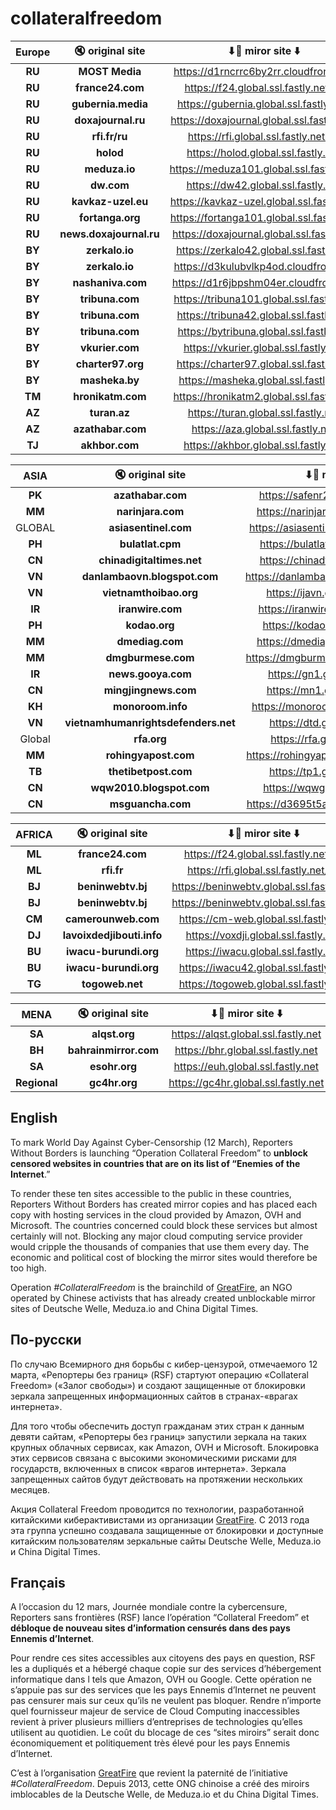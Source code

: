 # collateralfreedom

**Europe**|🔇 original site | ⬇📢 miror site ⬇️ |
:-----:|:-----:|:-----:
**RU**| **MOST Media** |https://d1rncrrc6by2rr.cloudfront.net/|
**RU**| **france24.com** | https://f24.global.ssl.fastly.net/fr/|
**RU**| **gubernia.media**| https://gubernia.global.ssl.fastly.net/|
**RU**| **doxajournal.ru**| https://doxajournal.global.ssl.fastly.net/|
**RU**| **rfi.fr/ru** | https://rfi.global.ssl.fastly.net/fr/|
**RU**| **holod** | https://holod.global.ssl.fastly.net|
**RU**| **meduza.io** | https://meduza101.global.ssl.fastly.net/ |
**RU**| **dw.com** | https://dw42.global.ssl.fastly.net|
**RU**| **kavkaz-uzel.eu**| https://kavkaz-uzel.global.ssl.fastly.net |
**RU**| **fortanga.org**| https://fortanga101.global.ssl.fastly.net |
**RU**| **news.doxajournal.ru**| https://doxajournal.global.ssl.fastly.net|
**BY**| **zerkalo.io** | https://zerkalo42.global.ssl.fastly.net|
**BY**| **zerkalo.io** | https://d3kulubvlkp4od.cloudfront.net|
**BY**| **nashaniva.com** | https://d1r6jbpshm04er.cloudfront.net |
**BY**| **tribuna.com**|https://tribuna101.global.ssl.fastly.net |
**BY**| **tribuna.com**|https://tribuna42.global.ssl.fastly.net |
**BY**| **tribuna.com**| https://bytribuna.global.ssl.fastly.net|
**BY**| **vkurier.com**|https://vkurier.global.ssl.fastly.net|
**BY**|**charter97.org**| https://charter97.global.ssl.fastly.net|
**BY**|**masheka.by**| https://masheka.global.ssl.fastly.net|
**TM**|**hronikatm.com**| https://hronikatm2.global.ssl.fastly.net|
**AZ**|**turan.az**| https://turan.global.ssl.fastly.net|
**AZ**|**azathabar.com**|https://aza.global.ssl.fastly.net|
**TJ**|**akhbor.com**| https://akhbor.global.ssl.fastly.net|

**ASIA**|🔇 original site | ⬇📢 miror site ⬇️ |
:-----:|:-----:|:-----:
 **PK**|**azathabar.com** | https://safenr2.global.ssl.fastly.net|
 **MM**|**narinjara.com** | https://narinjara.global.ssl.fastly.net|
 GLOBAL|**asiasentinel.com** | https://asiasentinel.global.ssl.fastly.net|
 **PH**|**bulatlat.cpm** | https://bulatlat.global.ssl.fastly.net|
 **CN**|**chinadigitaltimes.net** | https://chinadt.global.ssl.fastly.net|
 **VN**|**danlambaovn.blogspot.com** | https://danlambaovn.global.ssl.fastly.net|
**VN**|**vietnamthoibao.org** | https://ijavn.global.ssl.fastly.net|
 **IR**|**iranwire.com**| https://iranwire.global.ssl.fastly.net|
 **PH**|**kodao.org**| https://kodao.global.ssl.fastly.net|
 **MM**| **dmediag.com**| https://dmediag.global.ssl.fastly.net|
 **MM**|**dmgburmese.com**| https://dmgburmese.global.ssl.fastly.net|
 **IR**|**news.gooya.com** | https://gn1.global.ssl.fastly.net|
 **CN**|**mingjingnews.com** | https://mn1.global.ssl.fastly.net|
 **KH**|**monoroom.info** | https://monoroom.global.ssl.fastly.net|
 **VN**|**vietnamhumanrightsdefenders.net** | https://dtd.global.ssl.fastly.net|
 Global|**rfa.org**| https://rfa.global.ssl.fastly.net
 **MM**|**rohingyapost.com**| https://rohingyapost.global.ssl.fastly.net|
 **TB**|**thetibetpost.com**| https://tp1.global.ssl.fastly.net|
 **CN**|**wqw2010.blogspot.com**| https://wqwg.global.ssl.fastly.net|
 **CN**|**msguancha.com**| https://d3695t5azh9yw6.cloudfront.net|
 
 **AFRICA**|🔇 original site | ⬇📢 miror site ⬇️ |
:-----:|:-----:|:-----:
 **ML**| **france24.com** | https://f24.global.ssl.fastly.net/fr/|
 **ML**| **rfi.fr** | https://rfi.global.ssl.fastly.net/fr/|
 **BJ**|**beninwebtv.bj**| https://beninwebtv.global.ssl.fastly.net|
 **BJ**|**beninwebtv.bj**| https://beninwebtv.global.ssl.fastly.net|
 **CM**|**camerounweb.com**| https://cm-web.global.ssl.fastly.net|
 **DJ**|**lavoixdedjibouti.info**|https://voxdji.global.ssl.fastly.net|
 **BU**|**iwacu-burundi.org**|https://iwacu.global.ssl.fastly.net |
 **BU**|**iwacu-burundi.org**|https://iwacu42.global.ssl.fastly.net|
 **TG**|**togoweb.net**| https://togoweb.global.ssl.fastly.net|
 
 **MENA**|🔇 original site | ⬇📢 miror site ⬇️ |
:-----:|:-----:|:-----:
**SA**|**alqst.org**| https://alqst.global.ssl.fastly.net|
**BH** |**bahrainmirror.com**| https://bhr.global.ssl.fastly.net|
**SA** |**esohr.org**| https://euh.global.ssl.fastly.net|
**Regional** |**gc4hr.org**| https://gc4hr.global.ssl.fastly.net|


## English

To mark World Day Against Cyber-Censorship (12 March), Reporters Without Borders is launching “Operation Collateral Freedom” to **unblock censored websites in countries that are on its list of “Enemies of the Internet**.”

To render these ten sites accessible to the public in these countries, Reporters Without Borders has created mirror copies and has placed each copy with hosting services in the cloud provided by Amazon, OVH and Microsoft. The countries concerned could block these services but almost certainly will not. Blocking any major cloud computing service provider would cripple the thousands of companies that use them every day. The economic and political cost of blocking the mirror sites would therefore be too high.

Operation *#CollateralFreedom* is the brainchild of [GreatFire](https://zh.greatfire.org/), an NGO operated by Chinese activists that has already created unblockable mirror sites of Deutsche Welle, Meduza.io and China Digital Times.

## По-русски

По случаю Всемирного дня борьбы с кибер-цензурой, отмечаемого 12 марта, «Репортеры без границ» (RSF) стартуют операцию «Collateral Freedom» («Залог свободы») и создают защищенные от блокировки зеркала запрещенных информационных сайтов в странах-«врагах интернета».

Для того чтобы обеспечить доступ гражданам этих стран к данным девяти сайтам, «Репортеры без границ» запустили зеркала на таких крупных облачных сервисах, как Amazon, OVH и Microsoft. Блокировка этих сервисов связана с высокими экономическими рисками для государств, включенных в список «врагов интернета». Зеркала запрещенных сайтов будут действовать на протяжении нескольких месяцев.

Акция Collateral Freedom проводится по технологии, разработанной китайскими киберактивистами из организации [GreatFire](https://en.greatfire.org/faq). С 2013 года эта группа успешно создавала защищенные от блокировки и доступные китайским пользователям зеркальные сайты Deutsche Welle, Meduza.io и China Digital Times. 


## Français

A l’occasion du 12 mars, Journée mondiale contre la cybercensure, Reporters sans frontières (RSF) lance l’opération “Collateral Freedom” et **débloque de nouveau sites d’information censurés dans des pays Ennemis d’Internet**.

Pour rendre ces sites accessibles aux citoyens des pays en question, RSF les a dupliqués et a hébergé chaque copie sur des services d’hébergement informatique dans l tels que Amazon, OVH ou Google. Cette opération ne s’appuie pas sur des services que les pays Ennemis d’Internet ne peuvent pas censurer mais sur ceux qu’ils ne veulent pas bloquer. Rendre n’importe quel fournisseur majeur de service de Cloud Computing inaccessibles revient à priver plusieurs milliers d’entreprises de technologies qu’elles utilisent au quotidien. Le coût du blocage de ces “sites miroirs” serait donc économiquement et politiquement très élevé pour les pays Ennemis d’Internet. 

C’est à l’organisation [GreatFire](https://zh.greatfire.org/) que revient la paternité de l’initiative *#CollateralFreedom*. Depuis 2013, cette ONG chinoise a créé des miroirs imblocables de la Deutsche Welle, de Meduza.io et du China Digital Times. 
